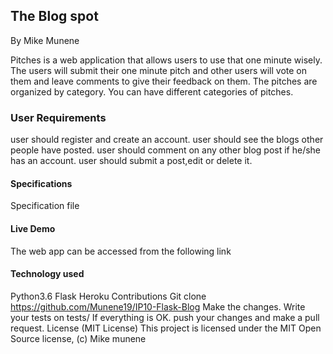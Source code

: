 ## The Blog spot
By Mike Munene

Pitches is a web application that allows users to use that one minute wisely. The users will submit their one minute pitch and other users will vote on them and leave comments to give their feedback on them. The pitches are organized by category. You can have different categories of pitches.

### User Requirements
user should register and create an account.
user should see the blogs other people have posted.
user should comment on any other blog post if he/she has an account.
user should submit a post,edit or delete it.

#### Specifications
Specification file

#### Live Demo
The web app can be accessed from the following link

#### Technology used
Python3.6
Flask
Heroku
Contributions
Git clone https://github.com/Munene19/IP10-Flask-Blog
Make the changes.
Write your tests on tests/ If everything is OK. push your changes and make a pull request.
License (MIT License)
This project is licensed under the MIT Open Source license, (c) Mike munene